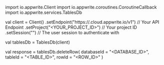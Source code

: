 import io.appwrite.Client
import io.appwrite.coroutines.CoroutineCallback
import io.appwrite.services.TablesDb

val client = Client()
    .setEndpoint("https://<REGION>.cloud.appwrite.io/v1") // Your API Endpoint
    .setProject("<YOUR_PROJECT_ID>") // Your project ID
    .setSession("") // The user session to authenticate with

val tablesDb = TablesDb(client)

val response = tablesDb.deleteRow(
    databaseId = "<DATABASE_ID>",
    tableId = "<TABLE_ID>",
    rowId = "<ROW_ID>"
)
